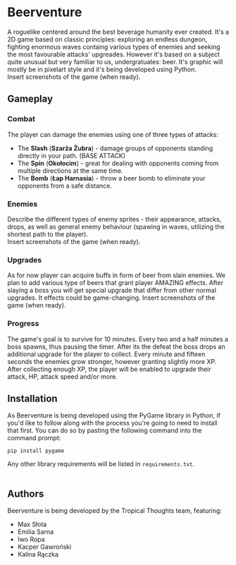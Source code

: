 # Beerventure
A roguelike centered around the best beverage humanity ever created. It's a 2D game based on classic principles: exploring an endless dungeon, fighting enormous waves containg various types of enemies and seeking the most favourable attacks' upgreades. However it's based on a subject quite unusual but very familiar to us, undergratuates: beer. It's graphic will mostly be in pixelart style and it's being developed using Python.
<br />Insert screenshots of the game (when ready).

## Gameplay

### Combat
The player can damage the enemies using one of three types of attacks:
- The **Slash** (**Szarża Żubra**) - damage groups of opponents standing directly in your path. (BASE ATTACK)
- The **Spin** (**Okołocim**) - great for dealing with opponents coming from multiple directions at the same time.
- The **Bomb** (**Łap Harnasia**) - throw a beer bomb to eliminate your opponents from a safe distance.

### Enemies
Describe the different types of enemy sprites - their appearance, attacks, drops, as well as general enemy behaviour (spawing in waves, utilizing the shortest path to the player).
<br />Insert screenshots of the game (when ready).

### Upgrades
As for now player can acquire buffs in form of beer from slain enemies. We plan to add various type of beers that grant player AMAZING effects. After slaying a boss you will get special upgrade that differ from other normal upgrades. It effects could be game-changing.
Insert screenshots of the game (when ready).

### Progress
The game's goal is to survive for 10 minutes. Every two and a half minutes a boss spawns, thus pausing the timer. After its the defeat the boss drops an additional upgrade for the player to collect. Every minute and fifteen seconds the enemies grow stronger, however granting slightly more XP. After collecting enough XP, the player will be enabled to upgrade their attack, HP, attack speed and/or more.

## Installation
As Beerventure is being developed using the PyGame library in Python, if you'd like to follow along with the process you're going to need to install that first. You can do so by pasting the following command into the command prompt:
```
pip install pygame
```
Any other library requirements will be listed in ``requirements.txt``.<br/><br/>

## Authors
Beerventure is being developed by the Tropical Thoughts team, featuring:
- Max Słota
- Emilia Sarna
- Iwo Ropa
- Kacper Gawroński
- Kalina Rączka
